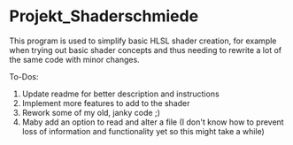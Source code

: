 # Projekt_Shaderschmiede
This program is used to simplify basic HLSL shader creation, for example when trying out basic shader concepts and thus needing to rewrite a lot of the same code with minor changes.

To-Dos:
1. Update readme for better description and instructions
2. Implement more features to add to the shader
3. Rework some of my old, janky code ;)
4. Maby add an option to read and alter a file (I don't know how to prevent loss of information and functionality yet so this might take a while)

